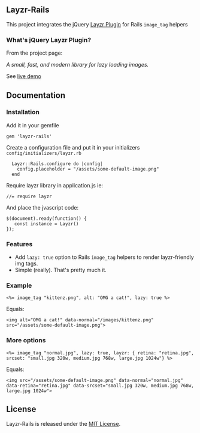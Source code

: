 ## Layzr-Rails

This project integrates the jQuery [Layzr Plugin](https://github.com/callmecavs/layzr.js)
for Rails `image_tag` helpers

### What's jQuery Layzr Plugin?

From the project page:

*A small, fast, and modern library for lazy loading images.*

See [live demo](http://callmecavs.com/layzr.js/)

## Documentation

### Installation

Add it in your gemfile

    gem 'layzr-rails'

Create a configuration file and put it in your initializers `config/initializers/layzr.rb`


      Layzr::Rails.configure do |config|
        config.placeholder = "/assets/some-default-image.png"
      end

Require layzr library in application.js ie:

    //= require layzr

And place the jvascript code:

    $(document).ready(function() {
       const instance = Layzr()
    });

### Features

* Add `lazy: true` option to Rails `image_tag` helpers to render layzr-friendly img tags.
* Simple (really). That's pretty much it.

### Example

    <%= image_tag "kittenz.png", alt: "OMG a cat!", lazy: true %>

Equals:

    <img alt="OMG a cat!" data-normal="/images/kittenz.png" src="/assets/some-default-image.png">

### More options

  
    <%= image_tag "normal.jpg", lazy: true, layzr: { retina: "retina.jpg", srcset: "small.jpg 320w, medium.jpg 768w, large.jpg 1024w"} %>

Equals:

    <img src="/assets/some-default-image.png" data-normal="normal.jpg" data-retina="retina.jpg" data-srcset="small.jpg 320w, medium.jpg 768w, large.jpg 1024w">  


## License

Layzr-Rails is released under the [MIT License](http://www.opensource.org/licenses/MIT).
